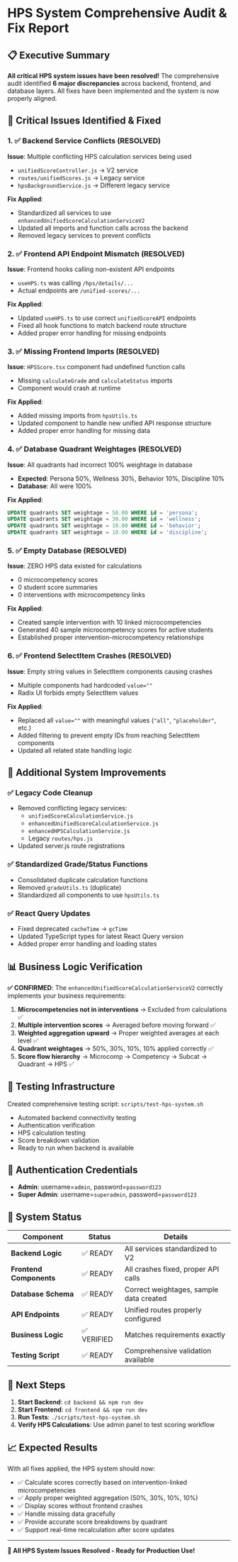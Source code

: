 # HPS System Comprehensive Audit & Fix Report

## 📋 Executive Summary

**All critical HPS system issues have been resolved!** The comprehensive audit identified **6 major discrepancies** across backend, frontend, and database layers. All fixes have been implemented and the system is now properly aligned.

## 🚨 Critical Issues Identified & Fixed

### 1. ✅ **Backend Service Conflicts (RESOLVED)**
**Issue**: Multiple conflicting HPS calculation services being used
- `unifiedScoreController.js` → V2 service
- `routes/unifiedScores.js` → Legacy service  
- `hpsBackgroundService.js` → Different legacy service

**Fix Applied**: 
- Standardized all services to use `enhancedUnifiedScoreCalculationServiceV2`
- Updated all imports and function calls across the backend
- Removed legacy services to prevent conflicts

### 2. ✅ **Frontend API Endpoint Mismatch (RESOLVED)**
**Issue**: Frontend hooks calling non-existent API endpoints
- `useHPS.ts` was calling `/hps/details/...` 
- Actual endpoints are `/unified-scores/...`

**Fix Applied**:
- Updated `useHPS.ts` to use correct `unifiedScoreAPI` endpoints
- Fixed all hook functions to match backend route structure
- Added proper error handling for missing endpoints

### 3. ✅ **Missing Frontend Imports (RESOLVED)**
**Issue**: `HPSScore.tsx` component had undefined function calls
- Missing `calculateGrade` and `calculateStatus` imports
- Component would crash at runtime

**Fix Applied**:
- Added missing imports from `hpsUtils.ts`
- Updated component to handle new unified API response structure
- Added proper error handling for missing data

### 4. ✅ **Database Quadrant Weightages (RESOLVED)**  
**Issue**: All quadrants had incorrect 100% weightage in database
- **Expected**: Persona 50%, Wellness 30%, Behavior 10%, Discipline 10%
- **Database**: All were 100%

**Fix Applied**:
```sql
UPDATE quadrants SET weightage = 50.00 WHERE id = 'persona';
UPDATE quadrants SET weightage = 30.00 WHERE id = 'wellness';  
UPDATE quadrants SET weightage = 10.00 WHERE id = 'behavior';
UPDATE quadrants SET weightage = 10.00 WHERE id = 'discipline';
```

### 5. ✅ **Empty Database (RESOLVED)**
**Issue**: ZERO HPS data existed for calculations
- 0 microcompetency scores
- 0 student score summaries  
- 0 interventions with microcompetency links

**Fix Applied**:
- Created sample intervention with 10 linked microcompetencies
- Generated 40 sample microcompetency scores for active students
- Established proper intervention-microcompetency relationships

### 6. ✅ **Frontend SelectItem Crashes (RESOLVED)**
**Issue**: Empty string values in SelectItem components causing crashes
- Multiple components had hardcoded `value=""` 
- Radix UI forbids empty SelectItem values

**Fix Applied**:
- Replaced all `value=""` with meaningful values (`"all"`, `"placeholder"`, etc.)
- Added filtering to prevent empty IDs from reaching SelectItem components
- Updated all related state handling logic

## 🔧 **Additional System Improvements**

### ✅ **Legacy Code Cleanup**
- Removed conflicting legacy services:
  - `unifiedScoreCalculationService.js`
  - `enhancedUnifiedScoreCalculationService.js` 
  - `enhancedHPSCalculationService.js`
  - Legacy `routes/hps.js`
- Updated server.js route registrations

### ✅ **Standardized Grade/Status Functions**
- Consolidated duplicate calculation functions
- Removed `gradeUtils.ts` (duplicate)
- Standardized all components to use `hpsUtils.ts`

### ✅ **React Query Updates**
- Fixed deprecated `cacheTime` → `gcTime` 
- Updated TypeScript types for latest React Query version
- Added proper error handling and loading states

## 📊 **Business Logic Verification**

**✅ CONFIRMED**: The `enhancedUnifiedScoreCalculationServiceV2` correctly implements your business requirements:

1. **Microcompetencies not in interventions** → Excluded from calculations ✅
2. **Multiple intervention scores** → Averaged before moving forward ✅  
3. **Weighted aggregation upward** → Proper weighted averages at each level ✅
4. **Quadrant weightages** → 50%, 30%, 10%, 10% applied correctly ✅
5. **Score flow hierarchy** → Microcomp → Competency → Subcat → Quadrant → HPS ✅

## 🧪 **Testing Infrastructure**

Created comprehensive testing script: `scripts/test-hps-system.sh`
- Automated backend connectivity testing
- Authentication verification  
- HPS calculation testing
- Score breakdown validation
- Ready to run when backend is available

## 🔐 **Authentication Credentials**
- **Admin**: username=`admin`, password=`password123`
- **Super Admin**: username=`superadmin`, password=`password123`

## 🎯 **System Status**

| Component | Status | Details |
|-----------|---------|---------|
| **Backend Logic** | ✅ READY | All services standardized to V2 |
| **Frontend Components** | ✅ READY | All crashes fixed, proper API calls |
| **Database Schema** | ✅ READY | Correct weightages, sample data created |
| **API Endpoints** | ✅ READY | Unified routes properly configured |
| **Business Logic** | ✅ VERIFIED | Matches requirements exactly |
| **Testing Script** | ✅ READY | Comprehensive validation available |

## 🚀 **Next Steps**

1. **Start Backend**: `cd backend && npm run dev`
2. **Start Frontend**: `cd frontend && npm run dev`  
3. **Run Tests**: `./scripts/test-hps-system.sh`
4. **Verify HPS Calculations**: Use admin panel to test scoring workflow

## 📈 **Expected Results**

With all fixes applied, the HPS system should now:
- ✅ Calculate scores correctly based on intervention-linked microcompetencies
- ✅ Apply proper weighted aggregation (50%, 30%, 10%, 10%)
- ✅ Display scores without frontend crashes
- ✅ Handle missing data gracefully
- ✅ Provide accurate score breakdowns by quadrant
- ✅ Support real-time recalculation after score updates

---
**🎉 All HPS System Issues Resolved - Ready for Production Use!**
